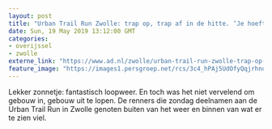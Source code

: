 ```yaml
---
layout: post
title: "Urban Trail Run Zwolle: trap op, trap af in de hitte. ‘Je hoeft binnen niet de hele tijd te rennen, hè?’"
date: Sun, 19 May 2019 13:12:00 GMT
categories: 
- overijssel 
- zwolle 
externe_link: "https://www.ad.nl/zwolle/urban-trail-run-zwolle-trap-op-trap-af-in-de-hitte-je-hoeft-binnen-niet-de-hele-tijd-te-rennen-he~ab0cd63e/"
feature_image: "https://images1.persgroep.net/rcs/3c4_hPAj5UdOfyQqjrhnqjZlFck/diocontent/148743073/_fitwidth/400/?appId=21791a8992982cd8da851550a453bd7f&quality=0.7"
---
```


Lekker zonnetje: fantastisch loopweer. En toch was het niet vervelend om gebouw in, gebouw uit te lopen. De renners die zondag deelnamen aan de Urban Trail Run in Zwolle genoten buiten van het weer en binnen van wat er te zien viel.
